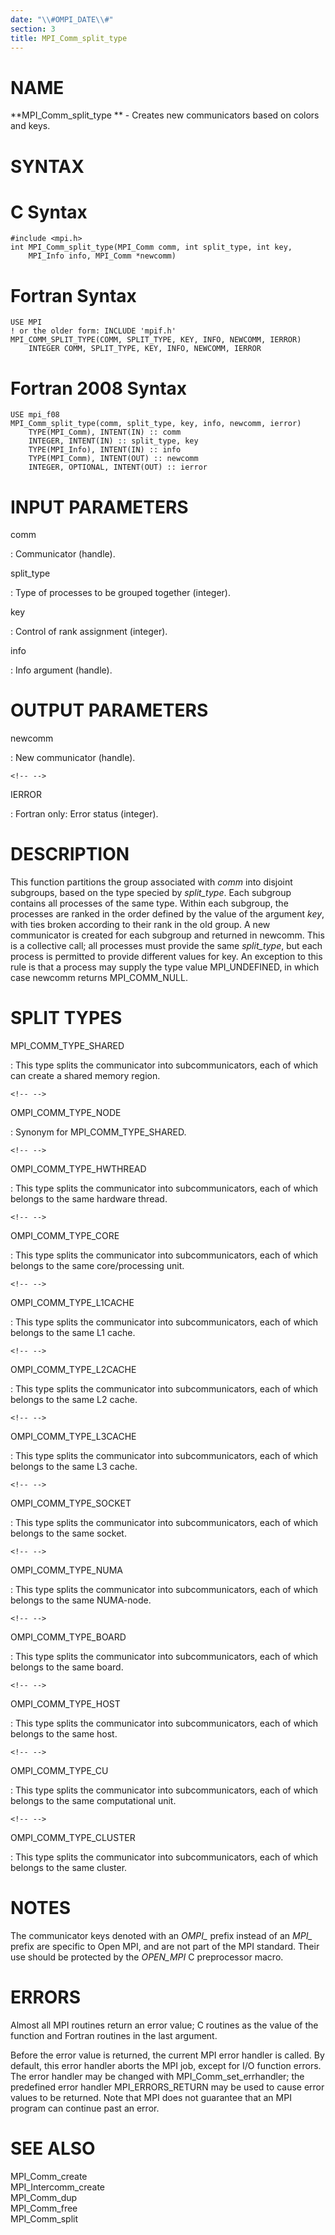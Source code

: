 ```yaml
---
date: "\\#OMPI_DATE\\#"
section: 3
title: MPI_Comm_split_type
---
```


NAME
====

**MPI_Comm_split_type ** - Creates new communicators based on colors and
keys.

SYNTAX
======

C Syntax
========

    #include <mpi.h>
    int MPI_Comm_split_type(MPI_Comm comm, int split_type, int key,
    	MPI_Info info, MPI_Comm *newcomm)

Fortran Syntax
==============

    USE MPI
    ! or the older form: INCLUDE 'mpif.h'
    MPI_COMM_SPLIT_TYPE(COMM, SPLIT_TYPE, KEY, INFO, NEWCOMM, IERROR)
    	INTEGER	COMM, SPLIT_TYPE, KEY, INFO, NEWCOMM, IERROR

Fortran 2008 Syntax
===================

    USE mpi_f08
    MPI_Comm_split_type(comm, split_type, key, info, newcomm, ierror)
    	TYPE(MPI_Comm), INTENT(IN) :: comm
    	INTEGER, INTENT(IN) :: split_type, key
    	TYPE(MPI_Info), INTENT(IN) :: info
    	TYPE(MPI_Comm), INTENT(OUT) :: newcomm
    	INTEGER, OPTIONAL, INTENT(OUT) :: ierror

INPUT PARAMETERS
================

comm

:   Communicator (handle).

split_type

:   Type of processes to be grouped together (integer).

key

:   Control of rank assignment (integer).

info

:   Info argument (handle).

OUTPUT PARAMETERS
=================

newcomm

:   New communicator (handle).

```{=html}
<!-- -->
```

IERROR

:   Fortran only: Error status (integer).

DESCRIPTION
===========

This function partitions the group associated with *comm* into disjoint
subgroups, based on the type specied by *split_type*. Each subgroup
contains all processes of the same type. Within each subgroup, the
processes are ranked in the order defined by the value of the argument
*key*, with ties broken according to their rank in the old group. A new
communicator is created for each subgroup and returned in newcomm. This
is a collective call; all processes must provide the same *split_type*,
but each process is permitted to provide different values for key. An
exception to this rule is that a process may supply the type value
MPI_UNDEFINED, in which case newcomm returns MPI_COMM_NULL.

SPLIT TYPES
===========

MPI_COMM_TYPE_SHARED

:   This type splits the communicator into subcommunicators, each of
    which can create a shared memory region.

```{=html}
<!-- -->
```

OMPI_COMM_TYPE_NODE

:   Synonym for MPI_COMM_TYPE_SHARED.

```{=html}
<!-- -->
```

OMPI_COMM_TYPE_HWTHREAD

:   This type splits the communicator into subcommunicators, each of
    which belongs to the same hardware thread.

```{=html}
<!-- -->
```

OMPI_COMM_TYPE_CORE

:   This type splits the communicator into subcommunicators, each of
    which belongs to the same core/processing unit.

```{=html}
<!-- -->
```

OMPI_COMM_TYPE_L1CACHE

:   This type splits the communicator into subcommunicators, each of
    which belongs to the same L1 cache.

```{=html}
<!-- -->
```

OMPI_COMM_TYPE_L2CACHE

:   This type splits the communicator into subcommunicators, each of
    which belongs to the same L2 cache.

```{=html}
<!-- -->
```

OMPI_COMM_TYPE_L3CACHE

:   This type splits the communicator into subcommunicators, each of
    which belongs to the same L3 cache.

```{=html}
<!-- -->
```

OMPI_COMM_TYPE_SOCKET

:   This type splits the communicator into subcommunicators, each of
    which belongs to the same socket.

```{=html}
<!-- -->
```

OMPI_COMM_TYPE_NUMA

:   This type splits the communicator into subcommunicators, each of
    which belongs to the same NUMA-node.

```{=html}
<!-- -->
```

OMPI_COMM_TYPE_BOARD

:   This type splits the communicator into subcommunicators, each of
    which belongs to the same board.

```{=html}
<!-- -->
```

OMPI_COMM_TYPE_HOST

:   This type splits the communicator into subcommunicators, each of
    which belongs to the same host.

```{=html}
<!-- -->
```

OMPI_COMM_TYPE_CU

:   This type splits the communicator into subcommunicators, each of
    which belongs to the same computational unit.

```{=html}
<!-- -->
```

OMPI_COMM_TYPE_CLUSTER

:   This type splits the communicator into subcommunicators, each of
    which belongs to the same cluster.

NOTES
=====

The communicator keys denoted with an *OMPI\_* prefix instead of an
*MPI\_* prefix are specific to Open MPI, and are not part of the MPI
standard. Their use should be protected by the *OPEN_MPI* C preprocessor
macro.

ERRORS
======

Almost all MPI routines return an error value; C routines as the value
of the function and Fortran routines in the last argument.

Before the error value is returned, the current MPI error handler is
called. By default, this error handler aborts the MPI job, except for
I/O function errors. The error handler may be changed with
MPI_Comm_set_errhandler; the predefined error handler MPI_ERRORS_RETURN
may be used to cause error values to be returned. Note that MPI does not
guarantee that an MPI program can continue past an error.

SEE ALSO
========

MPI_Comm_create\
MPI_Intercomm_create\
MPI_Comm_dup\
MPI_Comm_free\
MPI_Comm_split

